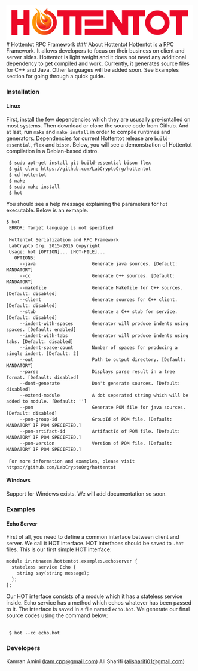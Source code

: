 <img src="https://github.com/LabCryptoOrg/hottentot/blob/master/docs/logo/hottentot.png" width="500px" />
# Hottentot RPC Framework
### About Hottentot
Hottentot is a RPC Framework. It allows developers to focus on their business on client and server sides. Hottentot is light weight and it does not need any additional dependency to get compiled and work. Currently, it generates source files for C++ and Java. Other languages will be added soon. See Examples section for going through a quick guide.

### Installation
#### Linux
First, install the few dependencies which they are ususally pre-isntalled on most systems. Then download or clone the source code from Github. And at last, run `make` and `make install` in order to compile runtimes and generators. Dependencies for current Hottentot release are `build-essential`, `flex` and `bison`. Below, you will see a demonstration of Hottentot compilation in a Debian-based distro.

```shell
 $ sudo apt-get install git build-essential bison flex
 $ git clone https://github.com/LabCryptoOrg/hottentot
 $ cd hottentot
 $ make
 $ sudo make install
 $ hot
```

You should see a help message explaining the parameters for `hot` executable. Below is an exmaple.

```{shell, engine='bash', count_lines}
$ hot
 ERROR: Target language is not specified

 Hottentot Serialization and RPC Framework
 LabCrypto Org. 2015-2016 Copyright
 Usage: hot [OPTION]... [HOT-FILE]...
   OPTIONS:
     --java                     Generate java sources. [Default: MANDATORY]
     --cc                       Generate C++ sources. [Default: MANDATORY]
     --makefile                 Generate Makefile for C++ sources. [Default: disabled]
     --client                   Generate sources for C++ client. [Default: disabled]
     --stub                     Generate a C++ stub for service. [Default: disabled]
     --indent-with-spaces       Generator will produce indents using spaces. [Default: enabled]
     --indent-with-tabs         Generator will produce indents using tabs. [Default: disabled]
     --indent-space-count       Number of spaces for producing a single indent. [Default: 2]
     --out                      Path to output directory. [Default: MANDATORY]
     --parse                    Displays parse result in a tree format. [Default: disabled]
     --dont-generate            Don't generate sources. [Default: disabled]
     --extend-module            A dot seperated string which will be added to module. [Default: '']
     --pom                      Generate POM file for java sources. [Default: disabled]
     --pom-group-id             GroupId of POM file. [Default: MANDATORY IF POM SPECIFIED.]
     --pom-artifact-id          ArtifactId of POM file. [Default: MANDATORY IF POM SPECIFIED.]
     --pom-version              Version of POM file. [Default: MANDATORY IF POM SPECIFIED.]

 For more information and examples, please visit https://github.com/LabCryptoOrg/hottentot

```

#### Windows

Support for Windows exists. We will add documentation so soon.

### Examples

#### Echo Server

First of all, you need to define a common interface between client and server. We call it HOT interface.
HOT interfaces should be saved to `.hot` files. This is our first simple HOT interface:

```
module ir.ntnaeem.hottentot.examples.echoserver {
  stateless service Echo {
    string say(string message);
  };  
};

```
Our HOT interface consists of a module which it has a stateless service inside. Echo service has a method which echos whatever has been passed to it. The interface is saved in a file named `echo.hot`. We generate our final source codes using the command below:

```shell
 
 $ hot --cc echo.hot

```

### Developers

Kamran Amini  (kam.cpp@gmail.com)
Ali Sharifi   (alisharifi01@gmail.com)

